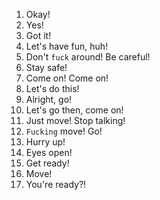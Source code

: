1. Okay!
2. Yes!
3. Got it!
4. Let's have fun, huh!
5. Don't `fuck` around! Be careful!
6. Stay safe!
7. Come on! Come on!
8. Let's do this!
9. Alright, go!
10. Let's go then, come on!
11. Just move! Stop talking!
12. `Fucking` move! Go!
13. Hurry up!
14. Eyes open!
15. Get ready!
16. Move!
17. You're ready?!